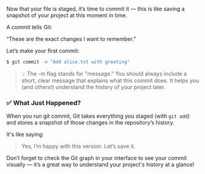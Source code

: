 Now that your file is staged, it’s time to commit it — this is like saving a snapshot of your project at this moment in time.

A commit tells Git:

“These are the exact changes I want to remember.”

Let’s make your first commit:

```sh
$ git commit -m "Add alice.txt with greeting"
```

> 💡 The -m flag stands for "message." You should always include a short, clear message that explains what this commit does. It helps you (and others!) understand the history of your project later.


### ✅ What Just Happened?
When you run git commit, Git takes everything you staged (with `git add`) and stores a snapshot of those changes in the repository’s history.

It's like saying:

> Yes, I’m happy with this version. Let’s save it.


Don’t forget to check the Git graph in your interface to see your commit visually — it’s a great way to understand your project's history at a glance!